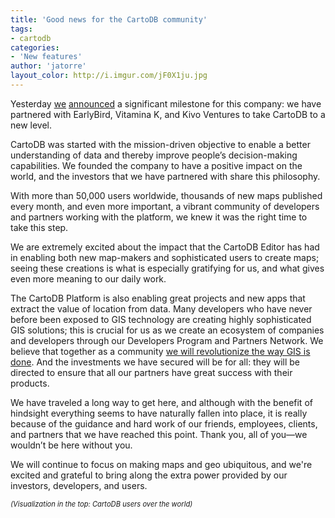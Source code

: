 ```yaml
---
title: 'Good news for the CartoDB community'
tags:
- cartodb
categories:
- 'New features'
author: 'jatorre'
layout_color: http://i.imgur.com/jF0X1ju.jpg
---
```


Yesterday [we](http://bits.blogs.nytimes.com/2014/09/10/cartodb-interactive-mapping-start-up-raises-7-million/) [announced](http://techcrunch.com/2014/09/10/mapping-startup-cartodb-raises-8m-to-aim-at-being-a-geospatial-standard/) a significant milestone for this company: we have partnered with EarlyBird, Vitamina K, and Kivo Ventures to take CartoDB to a new level. 

CartoDB was started with the mission-driven objective to enable a better understanding of data and thereby improve people’s decision-making capabilities. We founded the company to have a positive impact on the world, and the investors that we have partnered with share this philosophy.

With more than 50,000 users worldwide, thousands of new maps published every month, and even more important, a vibrant community of developers and partners working with the platform, we knew it was the right time to take this step. 

We are extremely excited about the impact that the CartoDB Editor has had in enabling both new map-makers and sophisticated users to create maps; seeing these creations is what is especially gratifying for us, and what gives even more meaning to our daily work.

The CartoDB Platform is also enabling great projects and new apps that extract the value of location from data. Many developers who have never before been exposed to GIS technology are creating highly sophisticated GIS solutions; this is crucial for us as we create an ecosystem of companies and developers through our Developers Program and Partners Network. We believe that together as a community [we will revolutionize the way GIS is done](http://cartodb.com/marketplace). And the investments we have secured will be for all: they will be directed to ensure that all our partners have great success with their products.

We have traveled a long way to get here, and although with the benefit of hindsight everything seems to have naturally fallen into place, it is really because of the guidance and hard work of our friends, employees, clients, and partners that we have reached this point. Thank you, all of you—we wouldn’t be here without you.

We will continue to focus on making maps and geo ubiquitous, and we're excited and grateful to bring along the extra power provided by our investors, developers, and users.

<small style="font-size: 80%"><i>(Visualization in the top: CartoDB users over the world)</i></small>

